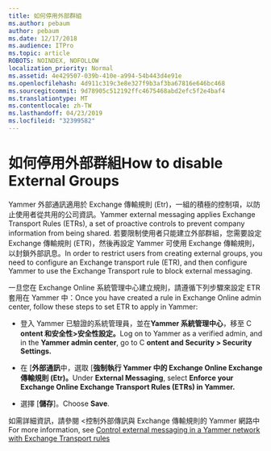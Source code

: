 ```yaml
---
title: 如何停用外部群組
ms.author: pebaum
author: pebaum
ms.date: 12/17/2018
ms.audience: ITPro
ms.topic: article
ROBOTS: NOINDEX, NOFOLLOW
localization_priority: Normal
ms.assetid: 4e429507-039b-410e-a994-54b443d4e91e
ms.openlocfilehash: 4d911c319c3e8e327f9b3af3ba67816e646bc468
ms.sourcegitcommit: 9d78905c512192ffc4675468abd2efc5f2e4baf4
ms.translationtype: MT
ms.contentlocale: zh-TW
ms.lasthandoff: 04/23/2019
ms.locfileid: "32399582"
---
```

# <a name="how-to-disable-external-groups"></a><span data-ttu-id="c897c-102">如何停用外部群組</span><span class="sxs-lookup"><span data-stu-id="c897c-102">How to disable External Groups</span></span>

<span data-ttu-id="c897c-103">Yammer 外部通訊適用於 Exchange 傳輸規則 (Etr)，一組的積極的控制項，以防止使用者從共用的公司資訊。</span><span class="sxs-lookup"><span data-stu-id="c897c-103">Yammer external messaging applies Exchange Transport Rules (ETRs), a set of proactive controls to prevent company information from being shared.</span></span> <span data-ttu-id="c897c-104">若要限制使用者只能建立外部群組，您需要設定 Exchange 傳輸規則 (ETR)，然後再設定 Yammer 可使用 Exchange 傳輸規則，以封鎖外部訊息。</span><span class="sxs-lookup"><span data-stu-id="c897c-104">In order to restrict users from creating external groups, you need to configure an Exchange transport rule (ETR), and then configure Yammer to use the Exchange Transport rule to block external messaging.</span></span> 
  
<span data-ttu-id="c897c-105">一旦您在 Exchange Online 系統管理中心建立規則，請遵循下列步驟來設定 ETR 套用在 Yammer 中：</span><span class="sxs-lookup"><span data-stu-id="c897c-105">Once you have created a rule in Exchange Online admin center, follow these steps to set ETR to apply in Yammer:</span></span>
  
- <span data-ttu-id="c897c-106">登入 Yammer 已驗證的系統管理員，並在**Yammer 系統管理中心**，移至 C **ontent 和安全性\>安全性設定。**</span><span class="sxs-lookup"><span data-stu-id="c897c-106">Log on to Yammer as a verified admin, and in the **Yammer admin center**, go to C **ontent and Security \> Security Settings.**</span></span>
    
- <span data-ttu-id="c897c-107">在 [**外部通訊**中，選取 [**強制執行 Yammer 中的 Exchange Online Exchange 傳輸規則 (Etr)。**</span><span class="sxs-lookup"><span data-stu-id="c897c-107">Under **External Messaging**, select **Enforce your Exchange Online Exchange Transport Rules (ETRs) in Yammer.**</span></span>
    
- <span data-ttu-id="c897c-108">選擇 [**儲存**]。</span><span class="sxs-lookup"><span data-stu-id="c897c-108">Choose **Save**.</span></span> 
    
<span data-ttu-id="c897c-109">如需詳細資訊，請參閱 <<c0>控制外部傳訊與 Exchange 傳輸規則的 Yammer 網路中</span><span class="sxs-lookup"><span data-stu-id="c897c-109">For more information, see [Control external messaging in a Yammer network with Exchange Transport rules](https://support.office.com/article/Control-external-messaging-in-a-Yammer-network-with-Exchange-Transport-Rules-f8fd6403-c8f3-4307-9230-65304d6000d9)</span></span>
  

